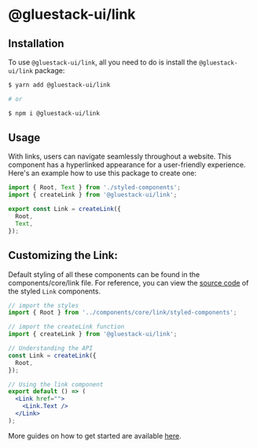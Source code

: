 # @gluestack-ui/link

## Installation

To use `@gluestack-ui/link`, all you need to do is install the
`@gluestack-ui/link` package:

```sh
$ yarn add @gluestack-ui/link

# or

$ npm i @gluestack-ui/link
```

## Usage

With links, users can navigate seamlessly throughout a website. This component has a hyperlinked appearance for a user-friendly experience. Here's an example how to use this package to create one:

```jsx
import { Root, Text } from './styled-components';
import { createLink } from '@gluestack-ui/link';

export const Link = createLink({
  Root,
  Text,
});
```

## Customizing the Link:

Default styling of all these components can be found in the components/core/link file. For reference, you can view the [source code](https://github.com/gluestack/gluestack-ui/blob/development/example/storybook/src/ui-components/Link/index.tsx) of the styled `Link` components.

```jsx
// import the styles
import { Root } from '../components/core/link/styled-components';

// import the createLink function
import { createLink } from '@gluestack-ui/link';

// Understanding the API
const Link = createLink({
  Root,
});

// Using the link component
export default () => (
  <Link href="">
    <Link.Text />
  </Link>
);
```

More guides on how to get started are available
[here](https://ui.gluestack.io/docs/components/forms/link).
